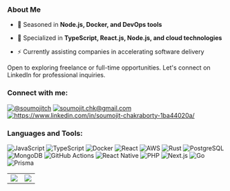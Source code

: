 ### About Me

- 🌱 Seasoned in **Node.js, Docker, and DevOps tools**

- 💬 Specialized in **TypeScript, React.js, Node.js, and cloud technologies**

- ⚡ Currently assisting companies in accelerating software delivery

Open to exploring freelance or full-time opportunities. Let's connect on LinkedIn for professional inquiries.

<h3 align="left">Connect with me:</h3>
<p align="left">
  <a href="https://twitter.com/@soumojitch" target="blank"><img src="https://img.shields.io/badge/Twitter-1DA1F2?style=for-the-badge&logo=twitter&logoColor=white" alt="@soumojitch"></a>
  <a href="mailto:soumojit.chk@gmail.com" target="blank"><img src="https://img.shields.io/badge/Gmail-D14836?style=for-the-badge&logo=gmail&logoColor=white" alt="soumojit.chk@gmail.com"></a>
  <a href="https://linkedin.com/in/https://www.linkedin.com/in/soumojit-chakraborty-1ba44020a/" target="blank"><img src="https://img.shields.io/badge/LinkedIn-0077B5?style=for-the-badge&logo=linkedin&logoColor=white" alt="https://www.linkedin.com/in/soumojit-chakraborty-1ba44020a/"></a>
</p>

<h3 align="left">Languages and Tools:</h3>

![JavaScript](https://img.shields.io/badge/JavaScript-%23323330.svg?style=for-the-badge&logo=javascript&logoColor=%23F7DF1E)
![TypeScript](https://img.shields.io/badge/TypeScript-007ACC?style=for-the-badge&logo=typescript&logoColor=white)
![Docker](https://img.shields.io/badge/Docker-2496ED?style=for-the-badge&logo=docker&logoColor=white)
![React](https://img.shields.io/badge/React-%2320232a.svg?style=for-the-badge&logo=react&logoColor=%2361DAFB)
![AWS](https://img.shields.io/badge/AWS-232F3E?style=for-the-badge&logo=amazon-aws&logoColor=white)
![Rust](https://img.shields.io/badge/Rust-000000?style=for-the-badge&logo=rust&logoColor=white)
![PostgreSQL](https://img.shields.io/badge/PostgreSQL-336791?style=for-the-badge&logo=postgresql&logoColor=white)
![MongoDB](https://img.shields.io/badge/MongoDB-47A248?style=for-the-badge&logo=mongodb&logoColor=white)
![GitHub Actions](https://img.shields.io/badge/GitHub_Actions-2088FF?style=for-the-badge&logo=github-actions&logoColor=white)
![React Native](https://img.shields.io/badge/React_Native-%2320232a.svg?style=for-the-badge&logo=react&logoColor=%2361DAFB)
![PHP](https://img.shields.io/badge/PHP-777BB4?style=for-the-badge&logo=php&logoColor=white)
![Next.js](https://img.shields.io/badge/Next.js-000000?style=for-the-badge&logo=next.js&logoColor=white)
![Go](https://img.shields.io/badge/Go-00ADD8?style=for-the-badge&logo=go&logoColor=white) 
![Prisma](https://img.shields.io/badge/Prisma-2D3748?style=for-the-badge&logo=prisma&logoColor=white)
<!-- ![ESLint](https://img.shields.io/badge/ESLint-4B32C3?style=for-the-badge&logo=eslint&logoColor=white) -->
<!-- ![MySQL](https://img.shields.io/badge/MySQL-4479A1?style=for-the-badge&logo=mysql&logoColor=white) -->



<table>
<tr>
<td>
<img src="https://github-readme-stats.vercel.app/api?username=SOUMOJIT-CHAKRABORTY&include_all_commits=true&count_private=true&show_icons=true&line_height=20&theme=aura"/>
<td>
  <img src="https://github-readme-stats.vercel.app/api/top-langs?username=SOUMOJIT-CHAKRABORTY&show_icons=true&locale=en&layout=compact&theme=aura&hide=html,ruby" />
</td>
</tr> 
</table>
<!-- <p align="center">
<img align="center" src="http://github-readme-streak-stats.herokuapp.com/?user=SOUMOJIT-CHAKRABORTY&theme=aura"/>
</p> -->

